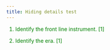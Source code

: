 ```yaml
---
title: Hiding details test
---
```


<style>
	body { color: green}
	details { display: none}
</style>


1. Identify the front line instrument. [1]
	
	<details>Tenor saxophone</details>
	
1. Identify the era. [1]
	
	<details>Bebop.</details>
	
